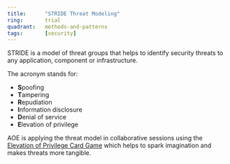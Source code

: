 ```yaml
---
title:      "STRIDE Threat Modeling"
ring:       trial
quadrant:   methods-and-patterns
tags:       [security]
---
```


STRIDE is a model of threat groups that helps to identify security threats to any application, component or infrastructure.

The acronym stands for:

* **S**poofing
* **T**ampering
* **R**epudiation
* **I**nformation disclosure
* **D**enial of service
* **E**levation of privilege

AOE is applying the threat model in collaborative sessions using the [Elevation of Privilege Card Game](https://social.technet.microsoft.com/wiki/contents/articles/285.elevation-of-privilege-the-game.aspx) which helps to spark imagination and makes threats more tangible.

